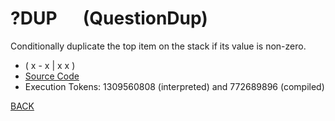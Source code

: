 # ?DUP &emsp; (QuestionDup)
Conditionally duplicate the top item on the stack if its value is non-zero.
* ( x - x | x x )
* [Source Code](../words/core/QuestionDup.cs)
* Execution Tokens: 1309560808 (interpreted) and 772689896 (compiled)


[BACK](builtins.md#QuestionDup)
